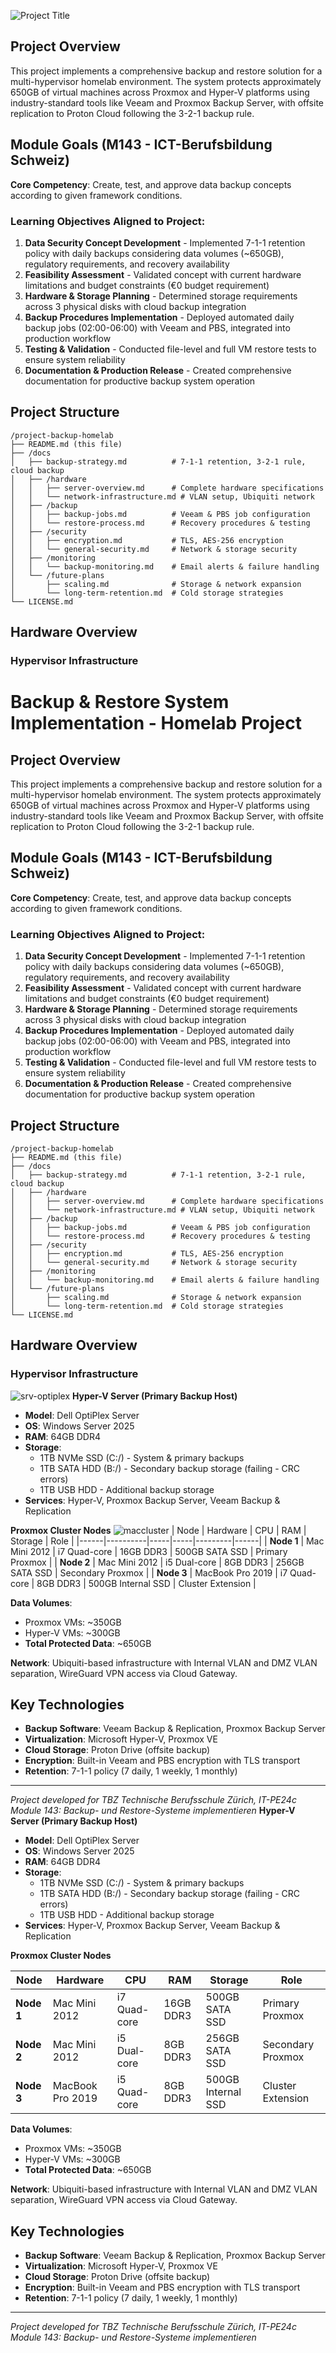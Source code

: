 ![Project Title](image-2.png)

## Project Overview

This project implements a comprehensive backup and restore solution for a multi-hypervisor homelab environment. The system protects approximately 650GB of virtual machines across Proxmox and Hyper-V platforms using industry-standard tools like Veeam and Proxmox Backup Server, with offsite replication to Proton Cloud following the 3-2-1 backup rule.

## Module Goals (M143 - ICT-Berufsbildung Schweiz)

**Core Competency**: Create, test, and approve data backup concepts according to given framework conditions.

### Learning Objectives Aligned to Project:

1. **Data Security Concept Development** - Implemented 7-1-1 retention policy with daily backups considering data volumes (~650GB), regulatory requirements, and recovery availability
2. **Feasibility Assessment** - Validated concept with current hardware limitations and budget constraints (€0 budget requirement)
3. **Hardware & Storage Planning** - Determined storage requirements across 3 physical disks with cloud backup integration
4. **Backup Procedures Implementation** - Deployed automated daily backup jobs (02:00-06:00) with Veeam and PBS, integrated into production workflow
5. **Testing & Validation** - Conducted file-level and full VM restore tests to ensure system reliability
6. **Documentation & Production Release** - Created comprehensive documentation for productive backup system operation

## Project Structure

```
/project-backup-homelab
├── README.md (this file)
├── /docs
│   ├── backup-strategy.md          # 7-1-1 retention, 3-2-1 rule, cloud backup
│   ├── /hardware
│   │   ├── server-overview.md      # Complete hardware specifications
│   │   └── network-infrastructure.md # VLAN setup, Ubiquiti network
│   ├── /backup
│   │   ├── backup-jobs.md          # Veeam & PBS job configuration
│   │   └── restore-process.md      # Recovery procedures & testing
│   ├── /security
│   │   ├── encryption.md           # TLS, AES-256 encryption
│   │   └── general-security.md     # Network & storage security
│   ├── /monitoring
│   │   └── backup-monitoring.md    # Email alerts & failure handling
│   └── /future-plans
│       ├── scaling.md              # Storage & network expansion
│       └── long-term-retention.md  # Cold storage strategies
└── LICENSE.md
```

## Hardware Overview

### Hypervisor Infrastructure
# Backup & Restore System Implementation - Homelab Project

## Project Overview

This project implements a comprehensive backup and restore solution for a multi-hypervisor homelab environment. The system protects approximately 650GB of virtual machines across Proxmox and Hyper-V platforms using industry-standard tools like Veeam and Proxmox Backup Server, with offsite replication to Proton Cloud following the 3-2-1 backup rule.

## Module Goals (M143 - ICT-Berufsbildung Schweiz)

**Core Competency**: Create, test, and approve data backup concepts according to given framework conditions.

### Learning Objectives Aligned to Project:

1. **Data Security Concept Development** - Implemented 7-1-1 retention policy with daily backups considering data volumes (~650GB), regulatory requirements, and recovery availability
2. **Feasibility Assessment** - Validated concept with current hardware limitations and budget constraints (€0 budget requirement)
3. **Hardware & Storage Planning** - Determined storage requirements across 3 physical disks with cloud backup integration
4. **Backup Procedures Implementation** - Deployed automated daily backup jobs (02:00-06:00) with Veeam and PBS, integrated into production workflow
5. **Testing & Validation** - Conducted file-level and full VM restore tests to ensure system reliability
6. **Documentation & Production Release** - Created comprehensive documentation for productive backup system operation

## Project Structure

```
/project-backup-homelab
├── README.md (this file)
├── /docs
│   ├── backup-strategy.md          # 7-1-1 retention, 3-2-1 rule, cloud backup
│   ├── /hardware
│   │   ├── server-overview.md      # Complete hardware specifications
│   │   └── network-infrastructure.md # VLAN setup, Ubiquiti network
│   ├── /backup
│   │   ├── backup-jobs.md          # Veeam & PBS job configuration
│   │   └── restore-process.md      # Recovery procedures & testing
│   ├── /security
│   │   ├── encryption.md           # TLS, AES-256 encryption
│   │   └── general-security.md     # Network & storage security
│   ├── /monitoring
│   │   └── backup-monitoring.md    # Email alerts & failure handling
│   └── /future-plans
│       ├── scaling.md              # Storage & network expansion
│       └── long-term-retention.md  # Cold storage strategies
└── LICENSE.md
```

## Hardware Overview

### Hypervisor Infrastructure
![srv-optiplex](image-4.png)
**Hyper-V Server (Primary Backup Host)**
- **Model**: Dell OptiPlex Server
- **OS**: Windows Server 2025
- **RAM**: 64GB DDR4
- **Storage**: 
  - 1TB NVMe SSD (C:/) - System & primary backups
  - 1TB SATA HDD (B:/) - Secondary backup storage (failing - CRC errors)
  - 1TB USB HDD - Additional backup storage
- **Services**: Hyper-V, Proxmox Backup Server, Veeam Backup & Replication

**Proxmox Cluster Nodes**
![maccluster](image-5.png)
| Node | Hardware | CPU | RAM | Storage | Role |
|------|----------|-----|-----|---------|------|
| **Node 1** | Mac Mini 2012 | i7 Quad-core | 16GB DDR3 | 500GB SATA SSD | Primary Proxmox |
| **Node 2** | Mac Mini 2012 | i5 Dual-core | 8GB DDR3 | 256GB SATA SSD | Secondary Proxmox |
| **Node 3** | MacBook Pro 2019 | i7 Quad-core | 8GB DDR3 | 500GB Internal SSD | Cluster Extension |

**Data Volumes**:
- Proxmox VMs: ~350GB
- Hyper-V VMs: ~300GB
- **Total Protected Data**: ~650GB

**Network**: Ubiquiti-based infrastructure with Internal VLAN and DMZ VLAN separation, WireGuard VPN access via Cloud Gateway.

## Key Technologies

- **Backup Software**: Veeam Backup & Replication, Proxmox Backup Server
- **Virtualization**: Microsoft Hyper-V, Proxmox VE
- **Cloud Storage**: Proton Drive (offsite backup)
- **Encryption**: Built-in Veeam and PBS encryption with TLS transport
- **Retention**: 7-1-1 policy (7 daily, 1 weekly, 1 monthly)

---

*Project developed for TBZ Technische Berufsschule Zürich, IT-PE24c*  
*Module 143: Backup- und Restore-Systeme implementieren*
**Hyper-V Server (Primary Backup Host)**
- **Model**: Dell OptiPlex Server
- **OS**: Windows Server 2025
- **RAM**: 64GB DDR4
- **Storage**: 
  - 1TB NVMe SSD (C:/) - System & primary backups
  - 1TB SATA HDD (B:/) - Secondary backup storage (failing - CRC errors)
  - 1TB USB HDD - Additional backup storage
- **Services**: Hyper-V, Proxmox Backup Server, Veeam Backup & Replication

**Proxmox Cluster Nodes**

| Node | Hardware | CPU | RAM | Storage | Role |
|------|----------|-----|-----|---------|------|
| **Node 1** | Mac Mini 2012 | i7 Quad-core | 16GB DDR3 | 500GB SATA SSD | Primary Proxmox |
| **Node 2** | Mac Mini 2012 | i5 Dual-core | 8GB DDR3 | 256GB SATA SSD | Secondary Proxmox |
| **Node 3** | MacBook Pro 2019 | i5 Quad-core | 8GB DDR3 | 500GB Internal SSD | Cluster Extension |

**Data Volumes**:
- Proxmox VMs: ~350GB
- Hyper-V VMs: ~300GB
- **Total Protected Data**: ~650GB

**Network**: Ubiquiti-based infrastructure with Internal VLAN and DMZ VLAN separation, WireGuard VPN access via Cloud Gateway.

## Key Technologies

- **Backup Software**: Veeam Backup & Replication, Proxmox Backup Server
- **Virtualization**: Microsoft Hyper-V, Proxmox VE
- **Cloud Storage**: Proton Drive (offsite backup)
- **Encryption**: Built-in Veeam and PBS encryption with TLS transport
- **Retention**: 7-1-1 policy (7 daily, 1 weekly, 1 monthly)

---

*Project developed for TBZ Technische Berufsschule Zürich, IT-PE24c*  
*Module 143: Backup- und Restore-Systeme implementieren*